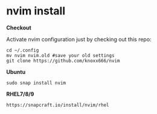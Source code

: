 nvim install
==

**Checkout**

Activate nvim configuration just by checking out this repo:
    
    cd ~/.config
    mv nvim nvim.old #save your old settings
    git clone https://github.com/knoxx666/nvim
    
**Ubuntu**
    
    sudo snap install nvim 

**RHEL7/8/9**
    
    https://snapcraft.io/install/nvim/rhel
